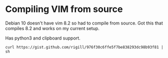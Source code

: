 # Compiling VIM from source

Debian 10 doesn't have vim 8.2 so had to compile from source. Got this that compiles 8.2 and works on my current setup. 

Has python3 and clipboard support. 

`curl https://gist.github.com/rigill/976f30c6ffe5f7be838293dc98b93f81 | sh`
